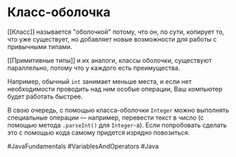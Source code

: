 # Класс-оболочка
[[Класс]] называется "оболочкой" потому, что он, по сути, копирует то, что уже существует, но добавляет новые возможности для работы с привычными типами.

[[Примитивные типы]] и их аналоги, классы оболочки, существуют параллельно, потому что у каждого есть преимущества.

Например, обычный `int` занимает меньше места, и если нет необходимости проводить над ним особые операции, Ваш компьютер будет работать быстрее.

В свою очередь, с помощью класса-оболочки `Integer` можно выполнять специальные операции — например, перевести текст в число (с помощью метода `.parseInt()` для `Integer`-а). Если попробовать сделать это с помощью кода самому придется изрядно повозиться.

#JavaFundamentals 
#VariablesAndOperators 
#Java
